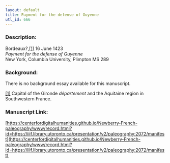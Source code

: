 ```yaml
---
layout: default
title: Payment for the defense of Guyenne
utl_id: 666
---
```


### Description:

Bordeaux?,<a id="_ftnref1">[[1]](#_ftn1)</a> 16 June 1423<br>
_Payment for the defense of Guyenne_<br>
New York, Columbia University, Plimpton MS 289

### Background:

There is no background essay available for this manuscript.

<a id="_ftn1">[[1]](#_ftnref1)</a> Capital of the Gironde _département_ and the Aquitaine region in Southwestern France. 

### Manuscript Link:

[https://centerfordigitalhumanities.github.io/Newberry-French-paleography/www/record.html?id=https://iiif.library.utoronto.ca/presentation/v2/paleography:2072/manifest](https://centerfordigitalhumanities.github.io/Newberry-French-paleography/www/record.html?id=https://iiif.library.utoronto.ca/presentation/v2/paleography:2072/manifest)

